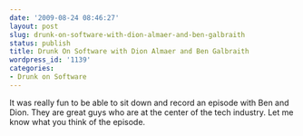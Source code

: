 ```yaml
---
date: '2009-08-24 08:46:27'
layout: post
slug: drunk-on-software-with-dion-almaer-and-ben-galbraith
status: publish
title: Drunk On Software with Dion Almaer and Ben Galbraith
wordpress_id: '1139'
categories:
- Drunk on Software
---
```


It was really fun to be able to sit down and record an episode with Ben and Dion.  They are great guys who are at the center of the tech industry.  Let me know what you think of the episode.



